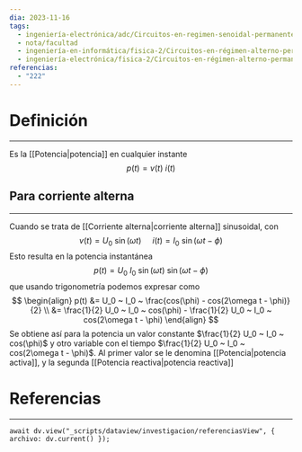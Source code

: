 ```yaml
---
dia: 2023-11-16
tags:
  - ingeniería-electrónica/adc/Circuitos-en-regimen-senoidal-permanente
  - nota/facultad
  - ingeniería-en-informática/fisica-2/Circuitos-en-régimen-alterno-permanente
  - ingeniería-electrónica/fisica-2/Circuitos-en-régimen-alterno-permanente
referencias:
  - "222"
---
```

# Definición
---
Es la [[Potencia|potencia]] en cualquier instante $$ p(t) = v(t) ~ i(t) $$
## Para corriente alterna
---
Cuando se trata de [[Corriente alterna|corriente alterna]] sinusoidal, con $$ v(t) = U_0 ~ \sin(\omega t) ~~~~~ i(t) = I_0 ~ \sin(\omega t - \phi) $$
Esto resulta en la potencia instantánea $$ p(t) = U_0 ~ I_0 ~ \sin(\omega t) ~ \sin(\omega t - \phi) $$ que usando trigonometría podemos expresar como $$ \begin{align} 
    p(t) &= U_0 ~ I_0 ~ \frac{cos(\phi) - cos(2\omega t - \phi)}{2} \\
     &= \frac{1}{2} U_0 ~ I_0 ~ cos(\phi) - \frac{1}{2} U_0 ~ I_0 ~ cos(2\omega t - \phi)
\end{align} $$
Se obtiene así para la potencia un valor constante $\frac{1}{2} U_0 ~ I_0 ~ cos(\phi)$ y otro variable con el tiempo $\frac{1}{2} U_0 ~ I_0 ~ cos(2\omega t - \phi)$. Al primer valor se le denomina [[Potencia|potencia activa]], y la segunda [[Potencia reactiva|potencia reactiva]]


# Referencias
---
```dataviewjs
await dv.view("_scripts/dataview/investigacion/referenciasView", { archivo: dv.current() });
```